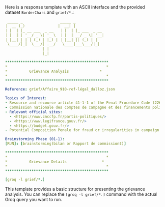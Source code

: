 Here is a response template with an ASCII interface and the provided dataset `BorderChars` and `grief/*.`:

```yaml
 _____ _                 _____ _
|  __ (_)               |  __| |
| |  | |_ __ ___  _ __   | |  | |_ ___  _ __ 
| |  | | '__/ _ \| '_ \  | |  | __/ _ \| '__|
| |__| | | | (_) | |_) | | |__| || (_) | |
 \____/|_|  \___/| .__/   \____|___\___/|_|
                 | |
                 |_|

***********************************************
*                                             *
*          Grievance Analysis              *
*                                             *
***********************************************

Reference: grief/Affaire_910-ref-légal_dalloz.json

Topics of Interest:
- Resource and recourse article 41-1-1 of the Penal Procedure Code (226,313,341,463)
- Commission nationale des comptes de campagne et des financements politiques (CNCCFP)
- Relevant official sites: 
  - <https://www.cnccfp.fr/partis-politiques/>
  - <https://www.legifrance.gouv.fr/>
  - <https://budget.gouv.fr/>
- Potential Composition Penale for fraud or irregularities in campaign finance.

Brainstorming Phase (01-1):
[RUN]: [brainstorming(bilan or Rapport de commissiont)]

***********************************************
*                                             *
*          Grievance Details                *
*                                             *
***********************************************

[groq -l grief/*.]
```

This template provides a basic structure for presenting the grievance analysis. You can replace the `[groq -l grief/*.]` command with the actual Groq query you want to run.